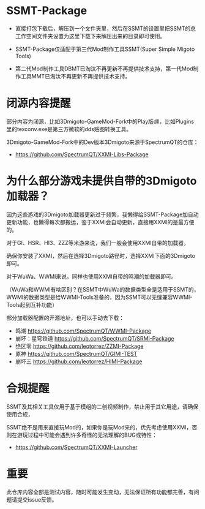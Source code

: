 # SSMT-Package

- 直接打包下载后，解压到一个文件夹里，然后在SSMT的设置里把SSMT的总工作空间文件夹设置为这里下载下来解压出来的目录即可使用。

- SSMT-Package仅适配于第三代Mod制作工具SSMT(Super Simple Migoto Tools)

- 第二代Mod制作工具DBMT已淘汰不再更新不再提供技术支持，第一代Mod制作工具MMT已淘汰不再更新不再提供技术支持。


# 闭源内容提醒

部分内容为闭源，比如3Dmigoto-GameMod-Fork中的Play版dll，比如Plugins里的texconv.exe是第三方微软的dds贴图转换工具。

3Dmigoto-GameMod-Fork中的Dev版本3Dmigoto来源于SpectrumQT的仓库：
- https://github.com/SpectrumQT/XXMI-Libs-Package

# 为什么部分游戏未提供自带的3Dmigoto加载器？
因为这些游戏的3Dmigoto加载器更新过于频繁，我懒得给SSMT-Package加自动更新功能，也懒得每次都搬运，鉴于XXMI会自动更新，直接用XXMI的是最方便的。

对于GI、HSR、HI3、ZZZ等米游来说，我们一般会使用XXMI自带的加载器，

确保你安装了XXMI，然后在选择3Dmigoto路径时，选择XXMI下面的3Dmigoto即可。

对于WuWa、WWMI来说，同样也使用XXMI自带的鸣潮的加载器即可。

（WuWa和WWMI有啥区别？在SSMT中WuWa的数据类型全是适用于SSMT的，WWMI的数据类型是给WWMI-Tools准备的，因为SSMT可以无缝兼容WWMI-Tools起到互补功能）

部分加载器配置的开源地址，也可以手动去下载：
- 鸣潮 https://github.com/SpectrumQT/WWMI-Package
- 崩坏：星穹铁道 https://github.com/SpectrumQT/SRMI-Package
- 绝区零 https://github.com/leotorrez/ZZMI-Package
- 原神 https://github.com/SpectrumQT/GIMI-TEST
- 崩坏三 https://github.com/leotorrez/HIMI-Package


# 合规提醒
SSMT及其相关工具仅用于基于模组的二创视频制作，禁止用于其它用途，请确保使用合规，

SSMT绝不是用来直接玩Mod的，如果你是玩Mod来的，优先考虑使用XXMI，否则在游玩过程中可能会遇到许多奇怪的无法理解的BUG或特性：
- https://github.com/SpectrumQT/XXMI-Launcher

# 重要

此仓库内容全部是测试内容，随时可能发生变动，无法保证所有功能都完善，有问题请提交issue反馈。





